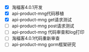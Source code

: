 - [x] 淘福客4.0.1开发
- [x] api-product-mng代码移植
- [x] api-product-mng get请求测试
- [ ] api-product-mng post请求测试
- [ ] api-product-mng 代码审查和log打印
- [ ] 淘福客4.0.1代码重新审查
- [ ] api-product-mng gorm框架研究